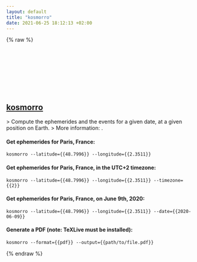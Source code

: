 ```yaml
---
layout: default
title: "kosmorro"
date: 2021-06-25 18:12:13 +02:00
---
```

{% raw %}
<h2 id="kosmorro">
  <a href="/en/common/kosmorro.html">kosmorro</a> <a href="#kosmorro"><svg class="icon">
    <use href="/assets/images/unicode_sprite.svg#link" />
  </svg></a>
</h2>
> Compute the ephemerides and the events for a given date, at a given position on Earth.
> More information: <http://kosmorro.space>.

#### Get ephemerides for Paris, France:
```shell
kosmorro --latitude={{48.7996}} --longitude={{2.3511}}
```
#### Get ephemerides for Paris, France, in the UTC+2 timezone:
```shell
kosmorro --latitude={{48.7996}} --longitude={{2.3511}} --timezone={{2}}
```
#### Get ephemerides for Paris, France, on June 9th, 2020:
```shell
kosmorro --latitude={{48.7996}} --longitude={{2.3511}} --date={{2020-06-09}}
```
#### Generate a PDF (note: TeXLive must be installed):
```shell
kosmorro --format={{pdf}} --output={{path/to/file.pdf}}
```
{% endraw %}